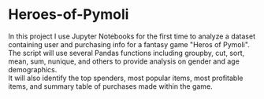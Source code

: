 # Heroes-of-Pymoli

In this project I use Jupyter Notebooks for the first time to analyze a dataset containing user and purchasing info for a fantasy game "Heros of Pymoli".
The script will use several Pandas functions including groupby, cut, sort, mean, sum, nunique, and others to provide analysis on gender and age demographics.  
It will also identify the top spenders, most popular items, most profitable items, and summary table of purchases made within the game.
